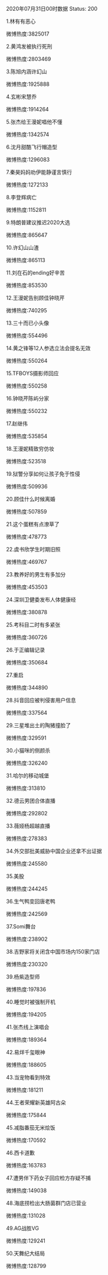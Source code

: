 2020年07月31日00时数据
Status: 200

1.林有有恶心

微博热度:3825017

2.黄鸿发被执行死刑

微博热度:2803469

3.陈旭内涵许幻山

微博热度:1925888

4.玄彬宋慧乔

微博热度:1914264

5.张杰给王漫妮唱他不懂

微博热度:1342574

6.沈月甜酷飞行帽造型

微博热度:1296083

7.秦昊妈妈劝伊能静谨言慎行

微博热度:1272133

8.李登辉病亡

微博热度:1152811

9.特朗普建议推迟2020大选

微博热度:865647

10.许幻山山渣

微博热度:865113

11.刘在石的ending好辛苦

微博热度:853530

12.王漫妮告别顾佳钟晓芹

微博热度:740295

13.三十而已小头像

微博热度:554496

14.黄之锋等12人参选立法会提名无效

微博热度:550264

15.TFBOYS摄影师回应

微博热度:550258

16.钟晓芹陈屿分家

微博热度:550232

17.赵继伟

微博热度:535854

18.王漫妮精致穷仿妆

微博热度:523518

19.狱警分享如何让孩子免于性侵

微博热度:509936

20.顾佳什么时候离婚

微博热度:507859

21.这个蛋糕有点潦草了

微博热度:478773

22.虞书欣学生时期旧照

微博热度:469767

23.教养好的男生有多加分

微博热度:453503

24.深圳卫健委发布人体健康经

微博热度:380878

25.考科目二时有多紧张

微博热度:360726

26.于正编辑记录

微博热度:350684

27.重启

微博热度:344890

28.抖音回应被判侵害用户信息

微博热度:337564

29.三星堆出土的陶猪撞脸了

微博热度:329591

30.小猫咪的侧颜杀

微博热度:326240

31.哈尔的移动城堡

微博热度:313810

32.德云男团合体直播

微博热度:292802

33.薇娅杨超越直播

微博热度:278383

34.外交部批美威胁中国企业还拿不出证据

微博热度:245580

35.美股

微博热度:244245

36.生气鸭变回唐老鸭

微博热度:242569

37.Somi舞台

微博热度:238902

38.吉野家将关闭含中国市场内150家门店

微博热度:230320

39.杨紫造型师

微博热度:197836

40.睡觉时被强制开机

微博热度:194205

41.张杰线上演唱会

微博热度:189364

42.易烊千玺眼神

微博热度:188605

43.当宠物看到特效

微博热度:181211

44.王者荣耀新英雄阿古朵

微博热度:175844

45.减脂番茄无米烩饭

微博热度:170592

46.西卡道歉

微博热度:163783

47.遭男伴下药女子回应检方存疑不捕

微博热度:149038

48.海底捞检出大肠菌群门店已营业

微博热度:131028

49.AG战胜VG

微博热度:129241

50.天舞纪大结局

微博热度:128799

